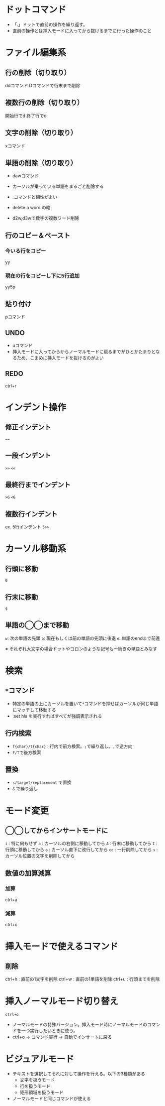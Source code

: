 # ドットコマンド
- 「.」ドットで直前の操作を繰り返す。
- 直前の操作とは挿入モードに入ってから抜けるまでに行った操作のこと

# ファイル編集系
## 行の削除（切り取り）
ddコマンド
Dコマンドで行末まで削除


## 複数行の削除（切り取り）
開始行でd
終了行でd

## 文字の削除（切り取り）
xコマンド

## 単語の削除（切り取り）
- dawコマンド
- カーソルが乗っている単語をまるごと削除する
- .コマンドと相性がよい
- delete a word の略

- d2w,d3wで数字の複数ワード削除


## 行のコピー＆ペースト
### 今いる行をコピー
yy

### 現在の行をコピーし下に5行追加
yy5p


## 貼り付け
pコマンド

## UNDO
- uコマンド
- 挿入モードに入ってからからノーマルモードに戻るまでがひとかたまりとなるため、こまめに挿入モードを抜けるのがよい

## REDO
ctrl+r


# インデント操作
## 修正インデント
`==`

## 一段インデント
`>>` 
`<<`


## 最終行までインデント
`>G`
`<G`

## 複数行インデント
ex. 5行インデント
`5>>`


# カーソル移動系
## 行頭に移動
`0`

## 行末に移動
`$`

## 単語の◯◯まで移動
`w`: 次の単語の先頭
`b`: 現在もしくは前の単語の先頭に後退
`e`: 単語のendまで前進

※ それぞれ大文字の場合ドットやコロンのような記号も一続きの単語とみなす

# 検索
## `*`コマンド
- 特定の単語の上にカーソルを置いて`*`コマンドを押せばカーソルが同じ単語にマッチして移動する
- :set hls を実行すればすべてが強調表示される

## 行内検索
- `f{char}/t{char}` : 行内で前方検索。`;`で繰り返し。`,`で逆方向
- `F/T`で後方検索

## 置換
- `s/target/replacement` で置換
- `&` で繰り返し


# モード変更
## ◯◯してからインサートモードに
`i` : 特に何もせず
`a` : カーソルの右側に移動してから
`A` : 行末に移動してから
`I` : 行頭に移動してから
`o` : カーソル直下に改行してから
`cc` : 一行削除してから
`s` : カーソル位置の文字を削除してから

## 数値の加算減算
### 加算
ctrl+a

### 減算
ctrl+x


# 挿入モードで使えるコマンド
## 削除
ctrl+h : 直前の1文字を削除
ctrl+w : 直前の1単語を削除
ctrl+u : 行頭までを削除


# 挿入ノーマルモード切り替え
```
ctrl+o
```

- ノーマルモードの特殊バージョン。挿入モード時にノーマルモードのコマンドを一つ実行したいときに使う。
- ctrl+o → コマンド実行 → 自動でインサートに戻る


# ビジュアルモード
- テキストを選択してそれに対して操作を行える。以下の3種類がある
    - 文字を扱うモード
    - 行を扱うモード
    - 矩形領域を扱うモード
- ノーマルモードと同じコマンドが使える


